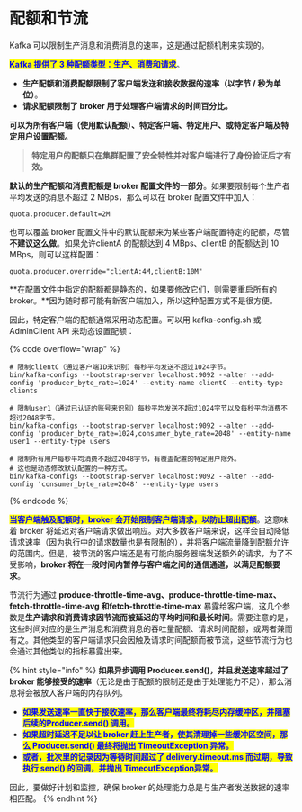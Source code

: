 # 配额和节流

Kafka 可以限制生产消息和消费消息的速率，这是通过配额机制来实现的。

<mark style="color:blue;">**Kafka 提供了 3 种配额类型：生产、消费和请求**</mark>。

* **生产配额和消费配额限制了客户端发送和接收数据的速率（以字节 / 秒为单位）**。
* **请求配额限制了 broker 用于处理客户端请求的时间百分比。**

**可以为所有客户端（使用默认配额）、特定客户端、特定用户、或特定客户端及特定用户设置配额。**

> **特定用户的配额只在集群配置了安全特性并对客户端进行了身份验证后才有效。**

**默认的生产配额和消费配额是 broker 配置文件的一部分**。如果要限制每个生产者平均发送的消息不超过 2  MBps，那么可以在 broker 配置文件中加入：

```properties
quota.producer.default=2M
```

也可以覆盖 broker 配置文件中的默认配额来为某些客户端配置特定的配额，尽管**不建议这么做**。如果允许clientA 的配额达到 4 MBps、clientB 的配额达到 10 MBps，则可以这样配置：

```properties
quota.producer.override="clientA:4M,clientB:10M"
```

**在配置文件中指定的配额都是静态的，如果要修改它们，则需要重启所有的 broker。**因为随时都可能有新客户端加入，所以这种配置方式不是很方便。

因此，特定客户端的配额通常采用动态配置。可以用 kafka-config.sh 或 AdminClient API 来动态设置配额：

{% code overflow="wrap" %}
```properties
# 限制clientC（通过客户端ID来识别）每秒平均发送不超过1024字节。
bin/kafka-configs --bootstrap-server localhost:9092 --alter --add-config 'producer_byte_rate=1024' --entity-name clientC --entity-type clients 
​
# 限制user1（通过已认证的账号来识别）每秒平均发送不超过1024字节以及每秒平均消费不超过2048字节。
bin/kafka-configs --bootstrap-server localhost:9092 --alter --add-config 'producer_byte_rate=1024,consumer_byte_rate=2048' --entity-name user1 --entity-type users
​
# 限制所有用户每秒平均消费不超过2048字节，有覆盖配置的特定用户除外。
# 这也是动态修改默认配置的一种方式。
bin/kafka-configs --bootstrap-server localhost:9092 --alter --add-config 'consumer_byte_rate=2048' --entity-type users
```
{% endcode %}

<mark style="color:blue;">**当客户端触及配额时，broker 会开始限制客户端请求，以防止超出配额**</mark>。这意味着 broker 将延迟对客户端请求做出响应。对大多数客户端来说，这样会自动降低请求速率（因为执行中的请求数量也是有限制的），并将客户端流量降到配额允许的范围内。但是，被节流的客户端还是有可能向服务器端发送额外的请求，为了不受影响，**broker 将在一段时间内暂停与客户端之间的通信通道，以满足配额要求**。

节流行为通过 **produce-throttle-time-avg、produce-throttle-time-max、fetch-throttle-time-avg 和fetch-throttle-time-max** 暴露给客户端，这几个参数是**生产请求和消费请求因节流而被延迟的平均时间和最长时间**。需要注意的是，这些时间对应的是生产消息和消费消息的吞吐量配额、请求时间配额，或两者兼而有之。其他类型的客户端请求只会因触及请求时间配额而被节流，这些节流行为也会通过其他类似的指标暴露出来。

{% hint style="info" %}
**如果异步调用 Producer.send()，并且发送速率超过了 broker 能够接受的速率**（无论是由于配额的限制还是由于处理能力不足），那么消息将会被放入客户端的内存队列。

* <mark style="color:blue;">**如果发送速率一直快于接收速率，那么客户端最终将耗尽内存缓冲区，并阻塞后续的Producer.send() 调用。**</mark>
* <mark style="color:blue;">**如果超时延迟不足以让 broker 赶上生产者，使其清理掉一些缓冲区空间，那么 Producer.send() 最终将抛出 TimeoutException 异常。**</mark>
* <mark style="color:blue;">**或者，批次里的记录因为等待时间超过了 delivery.timeout.ms 而过期，导致执行 send() 的回调，并抛出 TimeoutException异常。**</mark>

因此，要做好计划和监控，确保 broker 的处理能力总是与生产者发送数据的速率相匹配。
{% endhint %}
